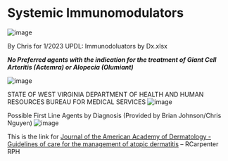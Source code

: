 # Systemic Immunomodulators

![image](https://user-images.githubusercontent.com/122046056/227432531-9525f7ae-bd0f-4647-80a5-8d39ac9fa10f.png)


By Chris for 1/2023 UPDL: Immunodoluators by Dx.xlsx

***No Preferred agents with the indication for the treatment of Giant Cell Arteritis (Actemra) or Alopecia (Olumiant)***

![image](https://user-images.githubusercontent.com/122046056/227432664-63d236d3-a9e9-4055-81c3-e3e7bca17c10.png)


STATE OF WEST VIRGINIA DEPARTMENT OF HEALTH AND HUMAN RESOURCES BUREAU FOR MEDICAL SERVICES
![image](https://user-images.githubusercontent.com/122046056/227432723-27775567-311d-45e2-8976-88f7127f99bb.png)

Possible First Line Agents by Diagnosis (Provided by Brian Johnson/Chris Nguyen)
![image](https://user-images.githubusercontent.com/122046056/227432845-397db003-13f5-4c7c-a07b-448c72ad5118.png)

This is the link for [Journal of the American Academy of Dermatology - Guidelines of care for the management of atopic dermatitis](https://www.jaad.org/article/S0190-9622(14)01257-2/fulltext#secsectitle0010)
– RCarpenter RPH
